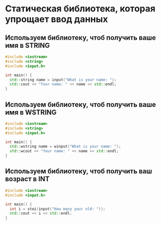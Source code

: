 Статическая библиотека, которая упрощает ввод данных
=======

Используем библиотеку, чтоб получить ваше имя в STRING
-----
```cpp
#include <iostream>
#include <string>
#include <input.h>

int main() {
  std::string name = input("What is your name: ");
  std::cout << "Your name: " << name << std::endl;
}
```

Используем библиотеку, чтоб получить ваше имя в WSTRING
-----
```cpp
#include <iostream>
#include <string>
#include <input.h>

int main() {
  std::wstring name = winput("What is your name: ");
  std::wcout << "Your name: " << name << std::endl;
}
```

Используем библиотеку, чтоб получить ваш возраст в INT
-----
```cpp
#include <iostream>
#include <input.h>

int main() {
  int i = stoi(input("How many your old: "));
  std::cout << i << std::endl;
}
```
